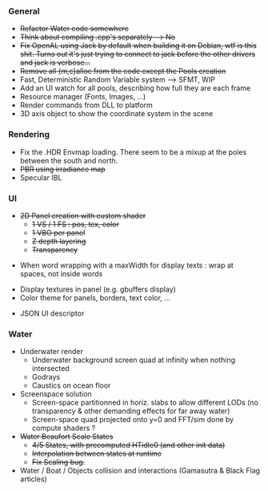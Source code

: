### General
+ ~~Refactor Water code somewhere~~
+ ~~Think about compiling .cpp's separately --> No~~
+ ~~Fix OpenAL using Jack by default when building it on Debian, wtf is this shit. Turns out it's
just trying to connect to jack before the other drivers and jack is verbose...~~
+ ~~Remove all {m,c}alloc from the code except the Pools creation~~
+ Fast, Deterministic Random Variable system --> SFMT, WIP
+ Add an UI watch for all pools, describing how full they are each frame
+ Resource manager (Fonts, Images, ...)
+ Render commands from DLL to platform
+ 3D axis object to show the coordinate system in the scene

### Rendering
+ Fix the .HDR Envmap loading. There seem to be a mixup at the poles between the south and north.
+ ~~PBR using irradiance map~~
+ Specular IBL

### UI
+ ~~2D Panel creation with custom shader~~
    + ~~1 VS / 1 FS : pos, tex, color~~
    + ~~1 VBO per panel~~
    + ~~Z depth layering~~
    + ~~Transparency~~
- When word wrapping with a maxWidth for display texts : wrap at spaces, not inside words
+ Display textures in panel (e.g. gbuffers display)
+ Color theme for panels, borders, text color, ...
- JSON UI descriptor

### Water
- Underwater render
    - Underwater background screen quad at infinity when nothing intersected
    - Godrays
    - Caustics on ocean floor
- Screenspace solution
    - Screen-space partitionned in horiz. slabs to allow different LODs (no transparency & other
    demanding effects for far away water)
    - Screen-space quad projected onto y=0 and FFT/sim done by compute shaders ?
- ~~Water Beaufort Scale States~~
    - ~~4/5 States, with precomputed HTidle0 (and other init data)~~
    - ~~Interpolation between states at runtime~~
    - ~~Fix Scaling bug.~~
- Water / Boat / Objects collision and interactions (Gamasutra & Black Flag articles)
